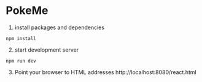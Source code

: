 # PokeMe

1. install packages and dependencies
```
npm install
```
2. start development server
```
npm run dev
```
3. Point your browser to HTML addresses
http://localhost:8080/react.html